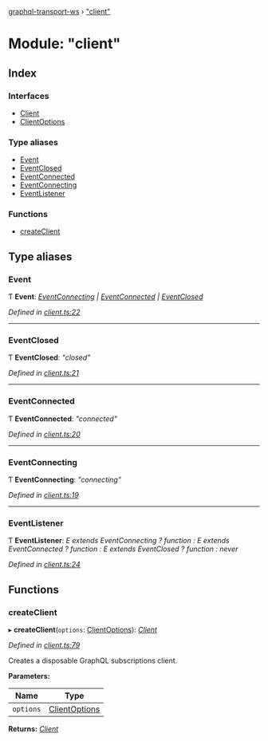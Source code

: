 [graphql-transport-ws](../README.md) › ["client"](_client_.md)

# Module: "client"

## Index

### Interfaces

* [Client](../interfaces/_client_.client.md)
* [ClientOptions](../interfaces/_client_.clientoptions.md)

### Type aliases

* [Event](_client_.md#event)
* [EventClosed](_client_.md#eventclosed)
* [EventConnected](_client_.md#eventconnected)
* [EventConnecting](_client_.md#eventconnecting)
* [EventListener](_client_.md#eventlistener)

### Functions

* [createClient](_client_.md#createclient)

## Type aliases

###  Event

Ƭ **Event**: *[EventConnecting](_client_.md#eventconnecting) | [EventConnected](_client_.md#eventconnected) | [EventClosed](_client_.md#eventclosed)*

*Defined in [client.ts:22](https://github.com/enisdenjo/graphql-transport-ws/blob/bb59cf9/src/client.ts#L22)*

___

###  EventClosed

Ƭ **EventClosed**: *"closed"*

*Defined in [client.ts:21](https://github.com/enisdenjo/graphql-transport-ws/blob/bb59cf9/src/client.ts#L21)*

___

###  EventConnected

Ƭ **EventConnected**: *"connected"*

*Defined in [client.ts:20](https://github.com/enisdenjo/graphql-transport-ws/blob/bb59cf9/src/client.ts#L20)*

___

###  EventConnecting

Ƭ **EventConnecting**: *"connecting"*

*Defined in [client.ts:19](https://github.com/enisdenjo/graphql-transport-ws/blob/bb59cf9/src/client.ts#L19)*

___

###  EventListener

Ƭ **EventListener**: *E extends EventConnecting ? function : E extends EventConnected ? function : E extends EventClosed ? function : never*

*Defined in [client.ts:24](https://github.com/enisdenjo/graphql-transport-ws/blob/bb59cf9/src/client.ts#L24)*

## Functions

###  createClient

▸ **createClient**(`options`: [ClientOptions](../interfaces/_client_.clientoptions.md)): *[Client](../interfaces/_client_.client.md)*

*Defined in [client.ts:79](https://github.com/enisdenjo/graphql-transport-ws/blob/bb59cf9/src/client.ts#L79)*

Creates a disposable GraphQL subscriptions client.

**Parameters:**

Name | Type |
------ | ------ |
`options` | [ClientOptions](../interfaces/_client_.clientoptions.md) |

**Returns:** *[Client](../interfaces/_client_.client.md)*
